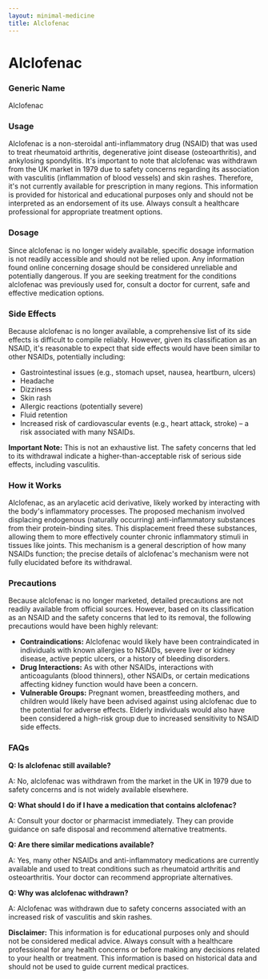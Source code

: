 ```yaml
---
layout: minimal-medicine
title: Alclofenac
---
```


# Alclofenac
### Generic Name
Alclofenac

### Usage
Alclofenac is a non-steroidal anti-inflammatory drug (NSAID) that was used to treat rheumatoid arthritis, degenerative joint disease (osteoarthritis), and ankylosing spondylitis.  It's important to note that alclofenac was withdrawn from the UK market in 1979 due to safety concerns regarding its association with vasculitis (inflammation of blood vessels) and skin rashes.  Therefore, it's not currently available for prescription in many regions.  This information is provided for historical and educational purposes only and should not be interpreted as an endorsement of its use.  Always consult a healthcare professional for appropriate treatment options.

### Dosage
Since alclofenac is no longer widely available, specific dosage information is not readily accessible and should not be relied upon.  Any information found online concerning dosage should be considered unreliable and potentially dangerous.  If you are seeking treatment for the conditions alclofenac was previously used for, consult a doctor for current, safe and effective medication options.

### Side Effects
Because alclofenac is no longer available, a comprehensive list of its side effects is difficult to compile reliably.  However, given its classification as an NSAID, it's reasonable to expect that side effects would have been similar to other NSAIDs, potentially including:

* Gastrointestinal issues (e.g., stomach upset, nausea, heartburn, ulcers)
* Headache
* Dizziness
* Skin rash
* Allergic reactions (potentially severe)
* Fluid retention
* Increased risk of cardiovascular events (e.g., heart attack, stroke) – a risk associated with many NSAIDs.


**Important Note:** This is not an exhaustive list. The safety concerns that led to its withdrawal indicate a higher-than-acceptable risk of serious side effects, including vasculitis.

### How it Works
Alclofenac, as an arylacetic acid derivative, likely worked by interacting with the body's inflammatory processes. The proposed mechanism involved displacing endogenous (naturally occurring) anti-inflammatory substances from their protein-binding sites.  This displacement freed these substances, allowing them to more effectively counter chronic inflammatory stimuli in tissues like joints. This mechanism is a general description of how many NSAIDs function; the precise details of alclofenac's mechanism were not fully elucidated before its withdrawal.

### Precautions
Because alclofenac is no longer marketed, detailed precautions are not readily available from official sources. However, based on its classification as an NSAID and the safety concerns that led to its removal, the following precautions would have been highly relevant:

* **Contraindications:**  Alclofenac would likely have been contraindicated in individuals with known allergies to NSAIDs, severe liver or kidney disease, active peptic ulcers, or a history of bleeding disorders.
* **Drug Interactions:** As with other NSAIDs, interactions with anticoagulants (blood thinners), other NSAIDs, or certain medications affecting kidney function would have been a concern.
* **Vulnerable Groups:**  Pregnant women, breastfeeding mothers, and children would likely have been advised against using alclofenac due to the potential for adverse effects.  Elderly individuals would also have been considered a high-risk group due to increased sensitivity to NSAID side effects.


### FAQs

**Q: Is alclofenac still available?**

A: No, alclofenac was withdrawn from the market in the UK in 1979 due to safety concerns and is not widely available elsewhere.

**Q: What should I do if I have a medication that contains alclofenac?**

A: Consult your doctor or pharmacist immediately.  They can provide guidance on safe disposal and recommend alternative treatments.

**Q: Are there similar medications available?**

A: Yes, many other NSAIDs and anti-inflammatory medications are currently available and used to treat conditions such as rheumatoid arthritis and osteoarthritis.  Your doctor can recommend appropriate alternatives.

**Q: Why was alclofenac withdrawn?**

A: Alclofenac was withdrawn due to safety concerns associated with an increased risk of vasculitis and skin rashes.

**Disclaimer:** This information is for educational purposes only and should not be considered medical advice. Always consult with a healthcare professional for any health concerns or before making any decisions related to your health or treatment.  This information is based on historical data and should not be used to guide current medical practices.
